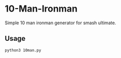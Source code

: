 # 10-Man-Ironman
Simple 10 man ironman generator for smash ultimate.

## Usage
```python3 10man.py```
